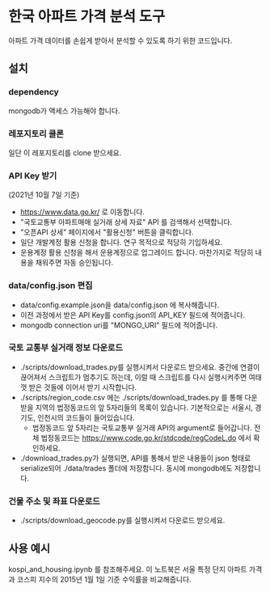 # 한국 아파트 가격 분석 도구
아파트 가격 데이터를 손쉽게 받아서 분석할 수 있도록 하기 위한 코드입니다.

## 설치
### dependency
mongodb가 액세스 가능해야 합니다. 

### 레포지토리 클론
일단 이 레포지토리를 clone 받으세요. 

### API Key 받기
(2021년 10월 7일 기준)

* https://www.data.go.kr/ 로 이동합니다.  
* "국토교통부 아파트매매 실거래 상세 자료" API 를 검색해서 선택합니다.
* "오픈API 상세" 페이지에서 "활용신청" 버튼을 클릭합니다.
* 일단 개발계정 활용 신청을 합니다. 연구 목적으로 적당히 기입하세요.
* 운용계정 활용 신청을 해서 운용계정으로 업그레이드 합니다. 마찬가지로 적당히 내용을 채워주면 자동 승인됩니다.

### data/config.json 편집
* data/config.example.json을 data/config.json 에 복사해줍니다.
* 이전 과정에서 받은 API Key를 config.json의 API_KEY 필드에 적어줍니다.
* mongodb connection uri를 "MONGO_URI" 필드에 적어줍니다. 

### 국토 교통부 실거래 정보 다운로드
* ./scripts/download_trades.py를 실행시켜서 다운로드 받으세요. 중간에 연결이 끊어져서 스크립트가 멈추기도 하는데, 이럴 때 스크립트를 다시 실행시켜주면 여태껏 받은 것들에 이어서 받기 시작합니다.
* ./scripts/region_code.csv 에는 ./scripts/download_trades.py 를 통해 다운받을 지역의 법정동코드의 앞 5자리들의 목록이 있습니다. 기본적으로는 서울시, 경기도, 인천시의 코드들이 들어있습니다.
  * 법정동코드 앞 5자리는 국토교통부 실거래 API의 argument로 들어갑니다. 전체 법정동코드는 https://www.code.go.kr/stdcode/regCodeL.do 에서 확인하세요.  
* ./download_trades.py가 실행되면, API를 통해서 받은 내용들이 json 형태로 serialize되어 ./data/trades 폴더에 저장함니다. 동시에 mongodb에도 저장합니다.

### 건물 주소 및 좌표 다운로드
* ./scripts/download_geocode.py를 실행시켜서 다운로드 받으세요.

## 사용 예시
kospi_and_housing.ipynb 를 참조해주세요. 이 노트북은 서울 특정 단지 아파트 가격과 코스피 지수의 2015년 1월 1일 기준 수익률을 비교해줍니다.